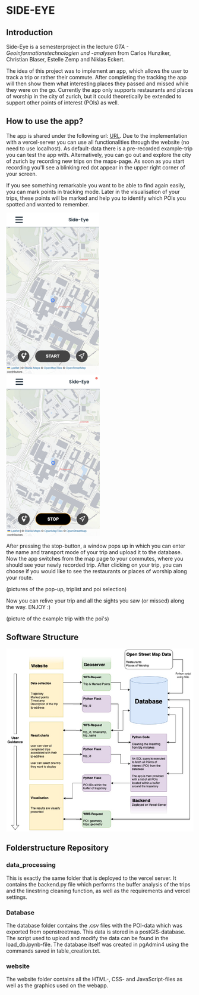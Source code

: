 # SIDE-EYE

## Introduction
Side-Eye is a semesterproject in the lecture *GTA - Geoinformationstechnologien und -analysen* from Carlos Hunziker, Christian Blaser, Estelle Zemp and Niklas Eckert.

The idea of this project was to implement an app, which allows the user to track a trip or rather their commute. After completing the tracking the app will then show them what interesting places they passed and missed while they were on the go. Currently the app only supports restaurants and places of worship in the city of zurich, but it could theoretically be extended to support other points of interest (POIs) as well.

## How to use the app?
The app is shared under the following url: [URL](https://n.ethz.ch/~cblase/gta/index.html). Due to the implementation with a vercel-server you can use all functionalities through the website (no need to use localhost). As default-data there is a pre-recorded example-trip you can test the app with. Alternatively, you can go out and explore the city of zurich by recording new trips on the maps-page. As soon as you start recording you'll see a blinking red dot appear in the upper right corner of your screen.

If you see something remarkable you want to be able to find again easily, you can mark points in tracking mode. Later in the visualisation of your trips, these points will be marked and help you to identify which POIs you spotted and wanted to remember.


<p float="left">
  <img src="pictures/homescreen.png" width="250" alt>
  <img src="pictures/picture-tracking.png" width="252" alt>
</p>

After pressing the stop-button, a window pops up in which you can enter the name and transport mode of your trip and upload it to the database. Now the app switches from the map page to your commutes, where you should see your newly recorded trip. After clicking on your trip, you can choose if you would like to see the restaurants or places of worship along your route.

(pictures of the pop-up, triplist and poi selection)

Now you can relive your trip and all the sights you saw (or missed) along the way. ENJOY :)

(picture of the example trip with the poi's)

## Software Structure

<img src="pictures/workflow_project.jpg" width="752" alt>

## Folderstructure Repository

### data_processing

This is exactly the same folder that is deployed to the vercel server. It contains the backend.py file which performs the buffer analysis of the trips and the linestring cleaning function, as well as the requirements and vercel settings.

### Database

The database folder contains the .csv files with the POI-data which was exported from openstreetmap. This data is stored in a postGIS-database. The script used to upload and modify the data can be found in the load_db.ipynb-file. The database itself was created in pgAdmin4 using the commands saved in table_creation.txt.

### website

The website folder contains all the HTML-, CSS- and JavaScript-files as well as the graphics used on the webapp.
